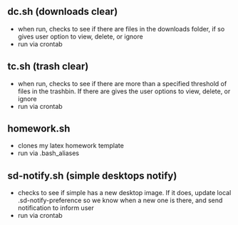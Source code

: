 ## dc.sh (downloads clear)
* when run, checks to see if there are files in the downloads folder, if so gives user option to view, delete, or ignore
* run via crontab

## tc.sh (trash clear)
* when run, checks to see if there are more than a specified threshold of files in the trashbin. If there are gives the user options to view, delete, or ignore
* run via crontab

## homework.sh
* clones my latex homework template
* run via .bash_aliases

## sd-notify.sh (simple desktops notify)
* checks to see if simple has a new desktop image. If it does, update local .sd-notify-preference so we know when a new one is there, and send notification to inform user
* run via crontab